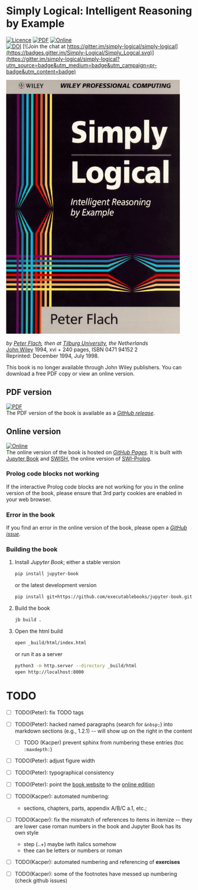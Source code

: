 # Simply Logical: Intelligent Reasoning by Example #
[![Licence](https://img.shields.io/github/license/simply-logical/simply-logical.svg)](https://github.com/simply-logical/simply-logical/blob/master/LICENCE)
[![PDF](https://img.shields.io/badge/read-PDF-green.svg)](https://github.com/simply-logical/simply-logical/releases/download/v1.0/SL.pdf)
[![Online](https://img.shields.io/badge/read-online-green.svg)](https://book.simply-logical.space)  
[![DOI](https://zenodo.org/badge/DOI/10.5281/zenodo.1156977.svg)](https://doi.org/10.5281/zenodo.1156977)
[![Join the chat at https://gitter.im/simply-logical/simply-logical](https://badges.gitter.im/Simply-Logical/Simply_Logcal.svg)](https://gitter.im/simply-logical/simply-logical?utm_source=badge&utm_medium=badge&utm_campaign=pr-badge&utm_content=badge)

![Simply Logical cover](src/img/SLfront.gif "Simply Logical cover")

*by [Peter Flach](https://www.cs.bris.ac.uk/~flach/index.html), then at [Tilburg University](https://www.tilburguniversity.nl/), the Netherlands*  
[John Wiley](https://www.wiley.com/) 1994, xvi + 240 pages, ISBN 0471 94152 2  
Reprinted: December 1994, July 1998.

This book is no longer available through John Wiley publishers. You can download a free PDF copy or view an online version.

## PDF version ##
[![PDF](https://img.shields.io/badge/read-PDF-green.svg)](https://github.com/simply-logical/simply-logical/releases/download/v1.0/SL.pdf)  
The PDF version of the book is available as a [*GitHub release*](https://github.com/simply-logical/simply-logical/releases/tag/v1.0).

## Online version ##
[![Online](https://img.shields.io/badge/read-online-green.svg)](https://book.simply-logical.space)  
The online version of the book is hosted on [*GitHub Pages*](https://book.simply-logical.space).
It is built with [Jupyter Book](https://jupyterbook.org/) and [SWISH](https://swish.swi-prolog.org/), the online version of [SWI-Prolog](https://swi-prolog.org/).

### Prolog code blocks not working ###
If the interactive Prolog code blocks are not working for you in the online version of the book, please ensure that 3rd party cookies are enabled in your web browser.

### Error in the book ###
If you find an error in the online version of the book, please open a [*GitHub issue*](https://github.com/simply-logical/simply-logical/issues).

### Building the book ###
1. Install *Jupyter Book*; either a stable version
   ```bash
   pip install jupyter-book
   ```
   or the latest development version
   ```bash
   pip install git+https://github.com/executablebooks/jupyter-book.git
   ```
2. Build the book
   ```bash
   jb build .
   ```
3. Open the html build
   ```bash
   open _build/html/index.html
   ```
   or run it as a server
   ```bash
   python3 -m http.server --directory _build/html
   open http://localhost:8000
   ```

# TODO #
- [ ] TODO(Peter): fix TODO tags
- [ ] TODO(Peter): hacked named paragraphs (search for `&nbsp;`) into markdown sections (e.g., 1.2.1) -- will show up on the right in the content
    - [ ] TODO (Kacper) prevent sphinx from numbering these entries (toc `:maxdepth:`)
- [ ] TODO(Peter): adjust figure width
- [ ] TODO(Peter): typographical consistency
- [ ] TODO(Peter): point the [book website](https://www.cs.bris.ac.uk/~flach/SimplyLogical.html) to the [online edition](https://book.simply-logical.space)

- [ ] TODO(Kacper): automated numbering:
    * sections, chapters, parts, appendix A/B/C a.1, etc.;
- [ ] TODO(Kacper): fix the mismatch of references to items in itemize -- they are lower case roman numbers in the book and Jupyter Book has its own style
    * step (..+) maybe iwth italics somehow
    * thee can be letters or numbers or roman

- [ ] TODO(Kacper): automated numbering and referencing of **exercises**
- [ ] TODO(Kacper): some of the footnotes have messed up numbering (check github issues)
